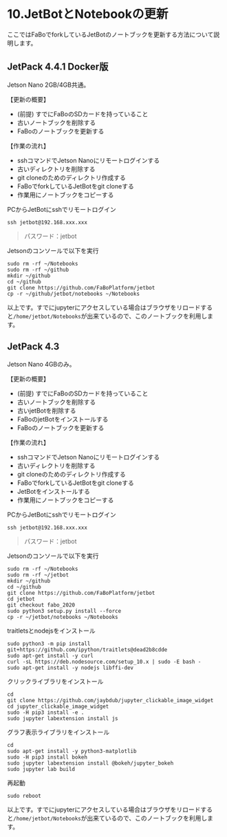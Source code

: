 # 10.JetBotとNotebookの更新
ここではFaBoでforkしているJetBotのノートブックを更新する方法について説明します。

## JetPack 4.4.1 Docker版
Jetson Nano 2GB/4GB共通。

【更新の概要】

*   (前提) すでにFaBoのSDカードを持っていること
*   古いノートブックを削除する
*   FaBoのノートブックを更新する

【作業の流れ】

*   sshコマンドでJetson Nanoにリモートログインする
*   古いディレクトリを削除する
*   git cloneのためのディレクトリ作成する
*   FaBoでforkしているJetBotをgit cloneする
*   作業用にノートブックをコピーする

PCからJetBotにsshでリモートログイン
```
ssh jetbot@192.168.xxx.xxx
```
> パスワード：jetbot

Jetsonのコンソールで以下を実行
```
sudo rm -rf ~/Notebooks
sudo rm -rf ~/github
mkdir ~/github
cd ~/github
git clone https://github.com/FaBoPlatform/jetbot
cp -r ~/github/jetbot/notebooks ~/Notebooks
```
以上です。すでにjupyterにアクセスしている場合はブラウザをリロードすると`/home/jetbot/Notebooks`が出来ているので、このノートブックを利用します。

## JetPack 4.3
Jetson Nano 4GBのみ。

【更新の概要】

*   (前提) すでにFaBoのSDカードを持っていること
*   古いノートブックを削除する
*   古いjetBotを削除する
*   FaBoのjetBotをインストールする
*   FaBoのノートブックを更新する

【作業の流れ】

*   sshコマンドでJetson Nanoにリモートログインする
*   古いディレクトリを削除する
*   git cloneのためのディレクトリ作成する
*   FaBoでforkしているJetBotをgit cloneする
*   JetBotをインストールする
*   作業用にノートブックをコピーする

PCからJetBotにsshでリモートログイン
```
ssh jetbot@192.168.xxx.xxx
```
> パスワード：jetbot

Jetsonのコンソールで以下を実行
```
sudo rm -rf ~/Notebooks
sudo rm -rf ~/jetbot
mkdir ~/github
cd ~/github
git clone https://github.com/FaBoPlatform/jetbot
cd jetbot
git checkout fabo_2020
sudo python3 setup.py install --force 
cp -r ~/jetbot/notebooks ~/Notebooks
```

traitletsとnodejsをインストール
```
sudo python3 -m pip install git+https://github.com/ipython/traitlets@dead2b8cdde
sudo apt-get install -y curl
curl -sL https://deb.nodesource.com/setup_10.x | sudo -E bash -
sudo apt-get install -y nodejs libffi-dev
```

クリックライブラリをインストール
```
cd
git clone https://github.com/jaybdub/jupyter_clickable_image_widget
cd jupyter_clickable_image_widget
sudo -H pip3 install -e .
sudo jupyter labextension install js
```

グラフ表示ライブラリをインストール
```
cd
sudo apt-get install -y python3-matplotlib
sudo -H pip3 install bokeh
sudo jupyter labextension install @bokeh/jupyter_bokeh
sudo jupyter lab build
```

再起動
```
sudo reboot
```

以上です。すでにjupyterにアクセスしている場合はブラウザをリロードすると`/home/jetbot/Notebooks`が出来ているので、このノートブックを利用します。
